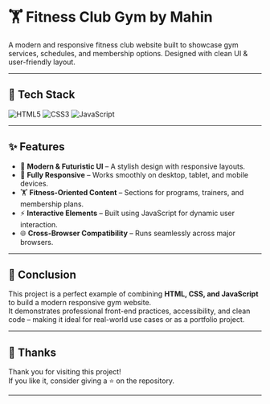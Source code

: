 # 🏋️ Fitness Club Gym by Mahin  

A modern and responsive fitness club website built to showcase gym services, schedules, and membership options. Designed with clean UI & user-friendly layout.  

---

## 🚀 Tech Stack  

<p align="left">
  <img src="https://img.shields.io/badge/HTML5-E34F26?style=for-the-badge&logo=html5&logoColor=fff" alt="HTML5" />
  <img src="https://img.shields.io/badge/CSS3-1572B6?style=for-the-badge&logo=css3&logoColor=fff" alt="CSS3" />
  <img src="https://img.shields.io/badge/JavaScript-F7DF1E?style=for-the-badge&logo=javascript&logoColor=000" alt="JavaScript" />
</p>

---

## ✨ Features  

- 🎨 **Modern & Futuristic UI** – A stylish design with responsive layouts.  
- 📱 **Fully Responsive** – Works smoothly on desktop, tablet, and mobile devices.  
- 🏋️ **Fitness-Oriented Content** – Sections for programs, trainers, and membership plans.  
- ⚡ **Interactive Elements** – Built using JavaScript for dynamic user interaction.  
- 🌐 **Cross-Browser Compatibility** – Runs seamlessly across major browsers.  

---

## 📌 Conclusion  

This project is a perfect example of combining **HTML, CSS, and JavaScript** to build a modern responsive gym website.  
It demonstrates professional front-end practices, accessibility, and clean code – making it ideal for real-world use cases or as a portfolio project.  

---

## 🙏 Thanks  

Thank you for visiting this project!  
If you like it, consider giving a ⭐ on the repository.  

---
